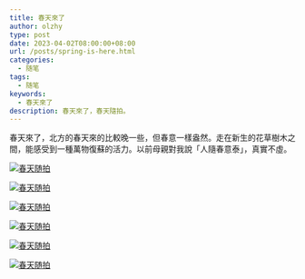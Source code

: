 ```yaml
---
title: 春天來了
author: olzhy
type: post
date: 2023-04-02T08:00:00+08:00
url: /posts/spring-is-here.html
categories:
  - 随笔
tags:
  - 随笔
keywords:
  - 春天來了
description: 春天來了，春天隨拍。
---
```


春天來了，北方的春天來的比較晚一些，但春意一樣盎然。走在新生的花草樹木之間，能感受到一種萬物復蘇的活力。以前母親對我說「人隨春意泰」，真實不虛。

[![春天随拍](https://olzhy.github.io/static/images/uploads/2023/04/spring-1.jpeg#center)](https://imglf6.lf127.net/img/5a96980de55715b7/L0FZWERkUnp2ZHRlYSt6N2VicXlVbGxsOGc3cmo5bHIvY3ZkUUswckp6QT0.jpeg)

[![春天随拍](https://olzhy.github.io/static/images/uploads/2023/04/spring-2.jpeg#center)](https://imglf6.lf127.net/img/fb744b5096e7fdc7/L0FZWERkUnp2ZHRlYSt6N2VicXlVcmxqZDZIdkg0Vm9Wci94R3EwalA4Yz0.jpeg)

[![春天随拍](https://olzhy.github.io/static/images/uploads/2023/04/spring-3.jpeg#center)](https://imglf4.lf127.net/img/cd9f4030d290f154/L0FZWERkUnp2ZHRlYSt6N2VicXlVa09SQkg2UUQzYlRqQjhsRkVsNFJvND0.jpeg)

[![春天随拍](https://olzhy.github.io/static/images/uploads/2023/04/spring-4.jpeg#center)](https://imglf4.lf127.net/img/0e4959318ff8559f/L0FZWERkUnp2ZHRlYSt6N2VicXlVbHloaVF1a3RUTXprbEFZQjNpSUdZcz0.jpeg)

[![春天随拍](https://olzhy.github.io/static/images/uploads/2023/04/spring-5.jpeg#center)](https://imglf4.lf127.net/img/5ddcca18225dc57b/L0FZWERkUnp2ZHRlYSt6N2VicXlVbTNFUGRPbTEyK3RzWFpFZDNxVnRjYz0.jpeg)

[![春天随拍](https://olzhy.github.io/static/images/uploads/2023/04/spring-6.jpeg#center)](https://imglf5.lf127.net/img/2283d69ee7ab4d2b/L0FZWERkUnp2ZHRhcG52VnlMTDZvMmJId3BJa2l1dkx2ZWN3ZUd3c28yVT0.jpeg)
